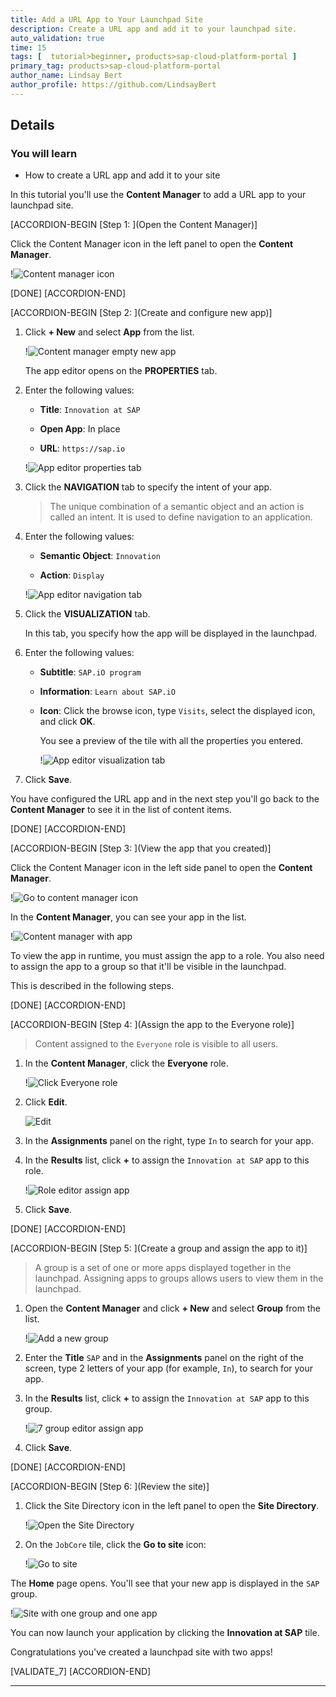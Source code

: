 ```yaml
---
title: Add a URL App to Your Launchpad Site
description: Create a URL app and add it to your launchpad site.
auto_validation: true
time: 15
tags: [  tutorial>beginner, products>sap-cloud-platform-portal ]
primary_tag: products>sap-cloud-platform-portal
author_name: Lindsay Bert
author_profile: https://github.com/LindsayBert
---
```



## Details
### You will learn
  - How to create a URL app and add it to your site

In this tutorial you'll use the **Content Manager** to add a URL app to your launchpad site.

[ACCORDION-BEGIN [Step 1: ](Open the Content Manager)]

Click the Content Manager icon in the left panel to open the **Content Manager**.

!![Content manager icon](1-content-manager-icon.png)

[DONE]
[ACCORDION-END]

[ACCORDION-BEGIN [Step 2: ](Create and configure new app)]


1. Click **+ New** and select **App** from the list.

    !![Content manager empty new app](2-content-manager-empty-new-app.png)

    The app editor opens on the  **PROPERTIES** tab.

2. Enter the following values:

    * **Title**: `Innovation at SAP`

    * **Open App**: In place

    * **URL**:  `https://sap.io`

    !![App editor properties tab](3-app-editor-properties.png)

3. Click the **NAVIGATION** tab to specify the intent of your app.

    > The unique combination of a semantic object and an action is called an intent. It is used to define navigation to an application.

4. Enter the following values:

     * **Semantic Object**: `Innovation`

     * **Action**:  `Display`

    !![App editor navigation tab](4-app-editor-navigation.png)

5. Click the **VISUALIZATION** tab.

    In this tab, you specify how the app will be displayed in the launchpad.

6.  Enter the following values:

    * **Subtitle**: `SAP.iO program `

    * **Information**:  `Learn about SAP.iO`

    * **Icon**: Click the browse icon, type `Visits`, select the displayed icon, and click **OK**.

      You see a preview of the tile with all the properties you entered.

      !![App editor visualization tab](5-app-editor-visualization.png)

7.  Click **Save**.

You have configured the URL app and in the next step you'll go back to the **Content Manager** to see it in the list of content items.



[DONE]
[ACCORDION-END]

[ACCORDION-BEGIN [Step 3: ](View the app that you created)]

Click the Content Manager icon in the left side panel to open the **Content Manager**.

!![Go to content manager icon](6-go-to-content-manager-icon.png)

In the **Content Manager**, you can see your app in the list.

!![Content manager with app](6-content-manager-with-app.png)


To view the app in runtime, you must assign the app to a role. You also need to assign the app to a group so that it'll be visible in the launchpad.

This is described in the following steps.

[DONE]
[ACCORDION-END]

[ACCORDION-BEGIN [Step 4: ](Assign the app to the Everyone role)]


>Content assigned to the `Everyone` role is visible to all users.

1. In the **Content Manager**, click the **Everyone** role.

    !![Click Everyone role](8-everyone-role.png)

2. Click **Edit**.

    ![Edit](8a-click-edit.png)

3. In the **Assignments** panel on the right, type `In` to search for your app.

4. In the **Results** list, click **+** to assign the `Innovation at SAP` app to this role.

    !![Role editor assign app](8-role-editor-assign-app.png)

5. Click **Save**.

[DONE]
[ACCORDION-END]

[ACCORDION-BEGIN [Step 5: ](Create a group and assign the app to it)]


>A group is a set of one or more apps displayed together in the launchpad. Assigning apps to groups allows users to view them in the launchpad.

1. Open the **Content Manager** and click **+ New** and select **Group** from the list.

    !![Add a new group](7-add-group.png)

2. Enter the **Title** `SAP` and in the **Assignments** panel on the right of the screen, type 2 letters of your app (for example, `In`), to search for your app.

3. In the **Results** list, click **+** to assign the `Innovation at SAP` app to this group.

    !![7 group editor assign app](7-group-editor-assign-app.png)

4. Click **Save**.

[DONE]
[ACCORDION-END]



[ACCORDION-BEGIN [Step 6: ](Review the site)]

1. Click the Site Directory icon in the left panel to open the **Site Directory**.  

    !![Open the Site Directory](8a-open-site-directory.png)

2. On the `JobCore` tile, click the **Go to site** icon:

    !![Go to site](9-go-to-site-icon.png)

The **Home** page opens. You'll see that your new app is displayed in the `SAP` group.

!![Site with one group and one app](10-site-with-groups.png)

You can now launch your application by clicking the **Innovation at SAP** tile.

Congratulations you've created a launchpad site with two apps!

[VALIDATE_7]
[ACCORDION-END]



---
